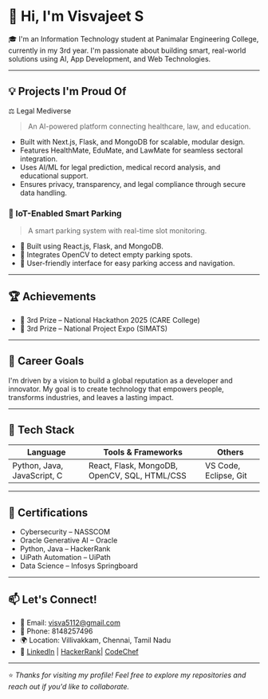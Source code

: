 # 👋 Hi, I'm Visvajeet S

🎓 I'm an Information Technology student at Panimalar Engineering College, currently in my 3rd year. I'm passionate about building smart, real-world solutions using AI, App Development, and Web Technologies.

---

## 💡 Projects I'm Proud Of

⚖️ Legal Mediverse
> An AI-powered platform connecting healthcare, law, and education.
- Built with Next.js, Flask, and MongoDB for scalable, modular design.
- Features HealthMate, EduMate, and LawMate for seamless sectoral integration.
- Uses AI/ML for legal prediction, medical record analysis, and educational support.
- Ensures privacy, transparency, and legal compliance through secure data handling.
  

### 🚗 IoT-Enabled Smart Parking
> A smart parking system with real-time slot monitoring.
- 🧠 Built using React.js, Flask, and MongoDB.
- 📸 Integrates OpenCV to detect empty parking spots.
- 📱 User-friendly interface for easy parking access and navigation.

---

## 🏆 Achievements
- 🥉 3rd Prize – National Hackathon 2025 (CARE College)
- 🥉 3rd Prize – National Project Expo (SIMATS)

---

## 🎯 Career Goals
I'm driven by a vision to build a global reputation as a developer and innovator. My goal is to create technology that empowers people, transforms industries, and leaves a lasting impact.

---

## 🧰 Tech Stack

| Language      | Tools & Frameworks             | Others              |
|---------------|-------------------------------|----------------------|
| Python, Java, JavaScript, C | React, Flask, MongoDB, OpenCV, SQL, HTML/CSS | VS Code, Eclipse, Git |

---

## 📜 Certifications
- Cybersecurity – NASSCOM
- Oracle Generative AI – Oracle
- Python, Java – HackerRank
- UiPath Automation – UiPath
- Data Science – Infosys Springboard

---

## 📫 Let's Connect!
- 📧 Email: visva5112@gmail.com
- 📱 Phone: 8148257496
- 🌍 Location: Villivakkam, Chennai, Tamil Nadu  
- 🔗 [LinkedIn](www.linkedin.com/in/visvajeet-s) | [HackerRank](https://www.hackerrank.com/profile/visvajeetoffici1)| [CodeChef](https://www.codechef.com/users/visvajeet)

---

⭐ *Thanks for visiting my profile! Feel free to explore my repositories and reach out if you'd like to collaborate.*
